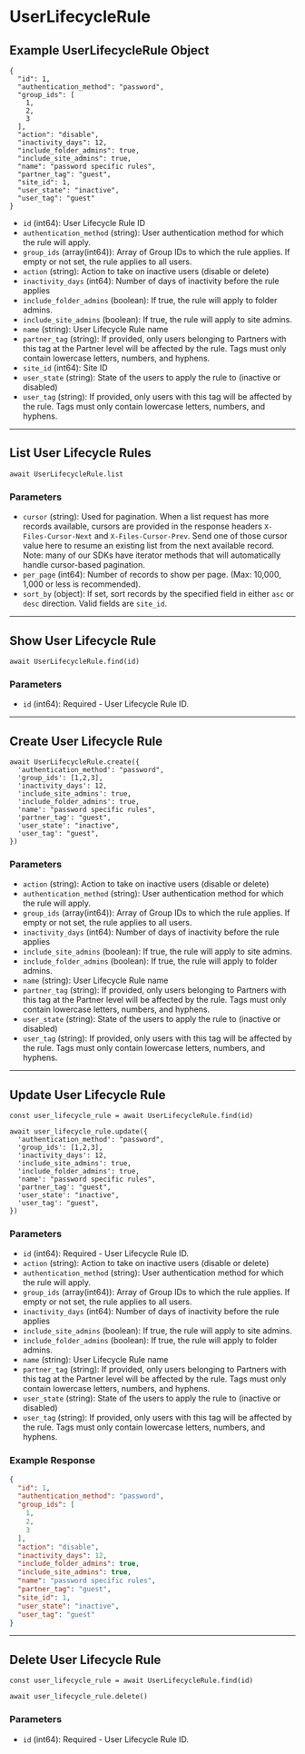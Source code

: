 # UserLifecycleRule

## Example UserLifecycleRule Object

```
{
  "id": 1,
  "authentication_method": "password",
  "group_ids": [
    1,
    2,
    3
  ],
  "action": "disable",
  "inactivity_days": 12,
  "include_folder_admins": true,
  "include_site_admins": true,
  "name": "password specific rules",
  "partner_tag": "guest",
  "site_id": 1,
  "user_state": "inactive",
  "user_tag": "guest"
}
```

* `id` (int64): User Lifecycle Rule ID
* `authentication_method` (string): User authentication method for which the rule will apply.
* `group_ids` (array(int64)): Array of Group IDs to which the rule applies. If empty or not set, the rule applies to all users.
* `action` (string): Action to take on inactive users (disable or delete)
* `inactivity_days` (int64): Number of days of inactivity before the rule applies
* `include_folder_admins` (boolean): If true, the rule will apply to folder admins.
* `include_site_admins` (boolean): If true, the rule will apply to site admins.
* `name` (string): User Lifecycle Rule name
* `partner_tag` (string): If provided, only users belonging to Partners with this tag at the Partner level will be affected by the rule. Tags must only contain lowercase letters, numbers, and hyphens.
* `site_id` (int64): Site ID
* `user_state` (string): State of the users to apply the rule to (inactive or disabled)
* `user_tag` (string): If provided, only users with this tag will be affected by the rule. Tags must only contain lowercase letters, numbers, and hyphens.

---

## List User Lifecycle Rules

```
await UserLifecycleRule.list
```


### Parameters

* `cursor` (string): Used for pagination.  When a list request has more records available, cursors are provided in the response headers `X-Files-Cursor-Next` and `X-Files-Cursor-Prev`.  Send one of those cursor value here to resume an existing list from the next available record.  Note: many of our SDKs have iterator methods that will automatically handle cursor-based pagination.
* `per_page` (int64): Number of records to show per page.  (Max: 10,000, 1,000 or less is recommended).
* `sort_by` (object): If set, sort records by the specified field in either `asc` or `desc` direction. Valid fields are `site_id`.

---

## Show User Lifecycle Rule

```
await UserLifecycleRule.find(id)
```


### Parameters

* `id` (int64): Required - User Lifecycle Rule ID.

---

## Create User Lifecycle Rule

```
await UserLifecycleRule.create({
  'authentication_method': "password",
  'group_ids': [1,2,3],
  'inactivity_days': 12,
  'include_site_admins': true,
  'include_folder_admins': true,
  'name': "password specific rules",
  'partner_tag': "guest",
  'user_state': "inactive",
  'user_tag': "guest",
})
```


### Parameters

* `action` (string): Action to take on inactive users (disable or delete)
* `authentication_method` (string): User authentication method for which the rule will apply.
* `group_ids` (array(int64)): Array of Group IDs to which the rule applies. If empty or not set, the rule applies to all users.
* `inactivity_days` (int64): Number of days of inactivity before the rule applies
* `include_site_admins` (boolean): If true, the rule will apply to site admins.
* `include_folder_admins` (boolean): If true, the rule will apply to folder admins.
* `name` (string): User Lifecycle Rule name
* `partner_tag` (string): If provided, only users belonging to Partners with this tag at the Partner level will be affected by the rule. Tags must only contain lowercase letters, numbers, and hyphens.
* `user_state` (string): State of the users to apply the rule to (inactive or disabled)
* `user_tag` (string): If provided, only users with this tag will be affected by the rule. Tags must only contain lowercase letters, numbers, and hyphens.

---

## Update User Lifecycle Rule

```
const user_lifecycle_rule = await UserLifecycleRule.find(id)

await user_lifecycle_rule.update({
  'authentication_method': "password",
  'group_ids': [1,2,3],
  'inactivity_days': 12,
  'include_site_admins': true,
  'include_folder_admins': true,
  'name': "password specific rules",
  'partner_tag': "guest",
  'user_state': "inactive",
  'user_tag': "guest",
})
```

### Parameters

* `id` (int64): Required - User Lifecycle Rule ID.
* `action` (string): Action to take on inactive users (disable or delete)
* `authentication_method` (string): User authentication method for which the rule will apply.
* `group_ids` (array(int64)): Array of Group IDs to which the rule applies. If empty or not set, the rule applies to all users.
* `inactivity_days` (int64): Number of days of inactivity before the rule applies
* `include_site_admins` (boolean): If true, the rule will apply to site admins.
* `include_folder_admins` (boolean): If true, the rule will apply to folder admins.
* `name` (string): User Lifecycle Rule name
* `partner_tag` (string): If provided, only users belonging to Partners with this tag at the Partner level will be affected by the rule. Tags must only contain lowercase letters, numbers, and hyphens.
* `user_state` (string): State of the users to apply the rule to (inactive or disabled)
* `user_tag` (string): If provided, only users with this tag will be affected by the rule. Tags must only contain lowercase letters, numbers, and hyphens.

### Example Response

```json
{
  "id": 1,
  "authentication_method": "password",
  "group_ids": [
    1,
    2,
    3
  ],
  "action": "disable",
  "inactivity_days": 12,
  "include_folder_admins": true,
  "include_site_admins": true,
  "name": "password specific rules",
  "partner_tag": "guest",
  "site_id": 1,
  "user_state": "inactive",
  "user_tag": "guest"
}
```

---

## Delete User Lifecycle Rule

```
const user_lifecycle_rule = await UserLifecycleRule.find(id)

await user_lifecycle_rule.delete()
```

### Parameters

* `id` (int64): Required - User Lifecycle Rule ID.

